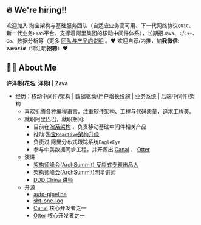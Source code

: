 ## 🔥 We're hiring‼️
欢迎加入 淘宝架构与基础服务团队（自适应业务高可用、下一代网络协议`QUIC`、新一代业务`FaaS`平台、支撑着阿里集团的移动中间件体系），长期招`Java`、`C`/`C++`、`Go`、数据分析等（更多 [团队与产品的说明](https://github.com/zavakid/zavakid/blob/master/we-are-hiring.md) 。♥️ 欢迎自荐/内推，加**我微信: _`zavakid`_**（请注明**招聘**）♥️

## 👨‍🚒 About Me
<strong> 许泽彬(花名:  泽彬) | Zava </strong>

- 经历：移动中间件/架构 | 数据驱动/用户增长设施 | 业务系统 | 后端中间件/架构
  - 喜欢折腾各种编程语言，注重软件架构、工程与代码质量，追求工程美。
  - 就职阿里巴巴，就职期间:
    - 目前在[淘系架构](https://github.com/zavakid/zavakid/blob/master/we-are-hiring.md#-%E5%85%B3%E4%BA%8E%E6%88%91%E4%BB%AC--%E6%B7%98%E5%AE%9D%E6%9E%B6%E6%9E%84%E4%B8%8E%E5%9F%BA%E7%A1%80%E6%9C%8D%E5%8A%A1%E5%9B%A2%E9%98%9F) ，负责移动基础中间件相关产品
    - 推动 [淘宝`Reactive`架构升级](https://www.infoq.cn/article/P1S7UOYH-pQZWa53zSJL)
    - 负责过 阿里分布式跟踪系统`EagleEye`
    - 参与中美数据同步工程，并开源出 [Canal](https://github.com/alibaba/canal) 、 [Otter](https://github.com/alibaba/otter)
  - 演讲
    - [架构师峰会(ArchSummit) 反应式专题出品人](https://archsummit.infoq.cn/2019/beijing/track/666)
    - [架构师峰会(ArchSummit)明星讲师](https://archsummit.infoq.cn/2019/shenzhen)
    - [DDD China 讲师](https://github.com/DDD-China/DDD-China-2018)
  - 开源
    - [auto-pipeline](https://github.com/foldright/auto-pipeline)
    - [sbt-one-log](https://github.com/CSUG/sbt-one-log)
    - [Canal](https://github.com/alibaba/canal) 核心开发者之一
    - [Otter](https://github.com/alibaba/otter) 核心开发者之一
